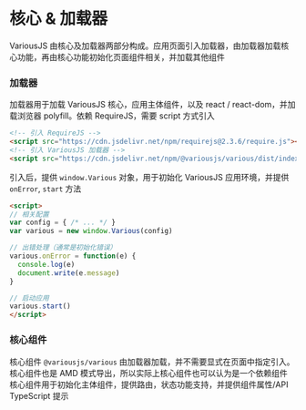 # 核心 & 加载器

VariousJS 由核心及加载器两部分构成。应用页面引入加载器，由加载器加载核心功能，再由核心功能初始化页面组件相关，并加载其他组件

### 加载器

加载器用于加载 VariousJS 核心，应用主体组件，以及 react / react-dom，并加载浏览器 polyfill。依赖 RequireJS，需要 script 方式引入

```html
<!-- 引入 RequireJS -->
<script src="https://cdn.jsdelivr.net/npm/requirejs@2.3.6/require.js"></script>
<!-- 引入 VariousJS 加载器 -->
<script src="https://cdn.jsdelivr.net/npm/@variousjs/various/dist/index.js"></script>
```

引入后，提供 `window.Various` 对象，用于初始化 VariousJS 应用环境，并提供 `onError`, `start` 方法

```html
<script>
// 相关配置
var config = { /* ... */ }
var various = new window.Various(config)

// 出错处理（通常是初始化错误）
various.onError = function(e) {
  console.log(e)
  document.write(e.message)
}

// 启动应用
various.start()
</script>
```

### 核心组件

核心组件 `@variousjs/various` 由加载器加载，并不需要显式在页面中指定引入。核心组件也是 AMD 模式导出，所以实际上核心组件也可以认为是一个依赖组件
核心组件用于初始化主体组件，提供路由，状态功能支持，并提供组件属性/API TypeScript 提示
